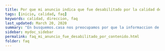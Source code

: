 ```yaml
---
title: Por que mi anuncio indica que fue desabilitado por la calidad de la informacion?.
tags: [inicio, calidad, faq]
keywords: calidad, direccion, faq
last_updated: March 20, 2020
summary: "En busquemos.casa nos preocupamos por que la informaccion de las propiedades sea veridica y completa, para que sus clientes encuentren su anuncio con mayor facilidad."
sidebar: mydoc_sidebar
permalink: faq_mi_anuncio_fue_desabilitado_por_contenido.html
folder: faq
---
```

